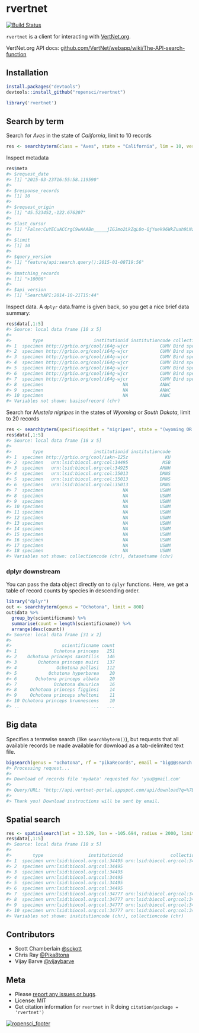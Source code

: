 rvertnet
=======



[![Build Status](https://travis-ci.org/ropensci/rvertnet.svg?branch=master)](https://travis-ci.org/ropensci/rvertnet)

`rvertnet` is a client for interacting with [VertNet.org](http://vertnet.org/).

VertNet.org API docs: [github.com/VertNet/webapp/wiki/The-API-search-function](https://github.com/VertNet/webapp/wiki/The-API-search-function)

## Installation


```r
install.packages("devtools")
devtools::install_github("ropensci/rvertnet")
```


```r
library('rvertnet')
```

## Search by term

Search for _Aves_ in the state of _California_, limit to 10 records


```r
res <- searchbyterm(class = "Aves", state = "California", lim = 10, verbose = FALSE)
```

Inspect metadata


```r
res$meta
#> $request_date
#> [1] "2015-03-23T16:55:58.119590"
#> 
#> $response_records
#> [1] 10
#> 
#> $request_origin
#> [1] "45.523452,-122.676207"
#> 
#> $last_cursor
#> [1] "False:CuYECuACCrgC9wAAABn_____jIGJmo2LkZqL0o-QjYuek96WkZuah9LNz87L0s_M0s7N_wAA_3RtoKCZi4ygoP8AAP9dno-PmpGYlpGa_wAA_3N0bZaRm5qH_wAA_12biJz_AAD_c3Rtm5CcoJab_wAA_12cipKJ0J2WjZuMj5qclpKakYzQys_Mzsz_AAD_c3-cipKJ0J2WjZuMj5qclpKakYzQys_Mzsz_AAD__wD-__6MgYmajYuRmovSj5CNi56T3paRm5qH0s3PzsvSz8zSzs3_AHRtoKCZi4ygoP8AXZ6Pj5qRmJaRmv8Ac3RtlpGbmof_AF2biJz_AHN0bZuQnKCWm_8AXZyKkonQnZaNm4yPmpyWkpqRjNDKz8zOzP8Ac3-cipKJ0J2WjZuMj5qclpKakYzQys_Mzsz_AP_-EAohBN0EkB08Gxk5AAAAAOb___9IClAAWgsJskbMcm_DyqEQARINRG9jdW1lbnRJbmRleBrPAShBTkQgKElTICJjdXN0b21lcl9uYW1lIiAiYXBwZW5naW5lIikgKElTICJncm91cF9uYW1lIiAic352ZXJ0bmV0LXBvcnRhbCIpIChJUyAibmFtZXNwYWNlIiAiaW5kZXgtMjAxNC0wMy0xMiIpIChJUyAiaW5kZXhfbmFtZSIgImR3YyIpIChBTkQgKFFUICJBdmVzIiAicnRleHRfY2xhc3MiKSAoUVQgIkNhbGlmb3JuaWEiICJydGV4dF9zdGF0ZXByb3ZpbmNlIikpKToZCgwoTiBvcmRlcl9pZCkQARkAAAAAAADw_0oFCABA6Ac"
#> 
#> $limit
#> [1] 10
#> 
#> $query_version
#> [1] "feature/api:search.query():2015-01-08T19:56"
#> 
#> $matching_records
#> [1] ">10000"
#> 
#> $api_version
#> [1] "SearchAPI:2014-10-21T15:44"
```

Inspect data. A `dplyr` data.frame is given back, so you get a nice brief data summary:


```r
res$data[,1:5]
#> Source: local data frame [10 x 5]
#> 
#>        type                   institutionid institutioncode collectioncode
#> 1  specimen http://grbio.org/cool/i64g-wjcr            CUMV Bird specimens
#> 2  specimen http://grbio.org/cool/i64g-wjcr            CUMV Bird specimens
#> 3  specimen http://grbio.org/cool/i64g-wjcr            CUMV Bird specimens
#> 4  specimen http://grbio.org/cool/i64g-wjcr            CUMV Bird specimens
#> 5  specimen http://grbio.org/cool/i64g-wjcr            CUMV Bird specimens
#> 6  specimen http://grbio.org/cool/i64g-wjcr            CUMV Bird specimens
#> 7  specimen http://grbio.org/cool/i64g-wjcr            CUMV Bird specimens
#> 8  specimen                              NA            ANWC          Birds
#> 9  specimen                              NA            ANWC          Birds
#> 10 specimen                              NA            ANWC           Eggs
#> Variables not shown: basisofrecord (chr)
```

Search for _Mustela nigripes_ in the states of _Wyoming_ or _South Dakota_, limit to 20 records


```r
res <- searchbyterm(specificepithet = "nigripes", state = "(wyoming OR south dakota)", limit = 20, verbose = FALSE)
res$data[,1:5]
#> Source: local data frame [18 x 5]
#> 
#>        type                   institutionid institutioncode
#> 1  specimen http://grbio.org/cool/iakn-125z              KU
#> 2  specimen   urn:lsid:biocol.org:col:34495             MSB
#> 3  specimen   urn:lsid:biocol.org:col:34925            AMNH
#> 4  specimen   urn:lsid:biocol.org:col:35013            DMNS
#> 5  specimen   urn:lsid:biocol.org:col:35013            DMNS
#> 6  specimen   urn:lsid:biocol.org:col:35013            DMNS
#> 7  specimen                              NA            USNM
#> 8  specimen                              NA            USNM
#> 9  specimen                              NA            USNM
#> 10 specimen                              NA            USNM
#> 11 specimen                              NA            USNM
#> 12 specimen                              NA            USNM
#> 13 specimen                              NA            USNM
#> 14 specimen                              NA            USNM
#> 15 specimen                              NA            USNM
#> 16 specimen                              NA            USNM
#> 17 specimen                              NA            USNM
#> 18 specimen                              NA            USNM
#> Variables not shown: collectioncode (chr), datasetname (chr)
```

### dplyr downstream

You can pass the data object directly on to `dplyr` functions. Here, we get a table of record counts by species in descending order.


```r
library("dplyr")
out <- searchbyterm(genus = "Ochotona", limit = 800)
out$data %>% 
  group_by(scientificname) %>% 
  summarise(count = length(scientificname)) %>% 
  arrange(desc(count))
#> Source: local data frame [31 x 2]
#> 
#>                   scientificname count
#> 1              Ochotona princeps   251
#> 2    Ochotona princeps saxatilis   146
#> 3        Ochotona princeps muiri   137
#> 4               Ochotona pallasi   112
#> 5            Ochotona hyperborea    20
#> 6       Ochotona princeps albata    20
#> 7              Ochotona dauurica    16
#> 8     Ochotona princeps figginsi    14
#> 9     Ochotona princeps sheltoni    11
#> 10 Ochotona princeps brunnescens    10
#> ..                           ...   ...
```


## Big data

Specifies a termwise search (like `searchbyterm()`), but requests that all available records be made available for download as a tab-delimited text file.


```r
bigsearch(genus = "ochotona", rf = "pikaRecords", email = "big@@search.luv")
#> Processing request...
#> 
#> Download of records file 'mydata' requested for 'you@gmail.com'
#> 
#> Query/URL: "http://api.vertnet-portal.appspot.com/api/download?q=%7B%22q%22:%22genus:ochotona%22,%22n%22:%22mydata%22,%22e%22:%22you@gmail.com%22%7D"
#> 
#> Thank you! Download instructions will be sent by email.
```

## Spatial search


```r
res <- spatialsearch(lat = 33.529, lon = -105.694, radius = 2000, limit = 10, verbose = FALSE)
res$data[,1:5]
#> Source: local data frame [10 x 5]
#> 
#>        type                 institutionid                  collectionid
#> 1  specimen urn:lsid:biocol.org:col:34495 urn:lsid:biocol.org:col:34950
#> 2  specimen urn:lsid:biocol.org:col:34495                            NA
#> 3  specimen urn:lsid:biocol.org:col:34495                            NA
#> 4  specimen urn:lsid:biocol.org:col:34495                            NA
#> 5  specimen urn:lsid:biocol.org:col:34495                            NA
#> 6  specimen urn:lsid:biocol.org:col:34495                            NA
#> 7  specimen urn:lsid:biocol.org:col:34777 urn:lsid:biocol.org:col:34904
#> 8  specimen urn:lsid:biocol.org:col:34777 urn:lsid:biocol.org:col:34904
#> 9  specimen urn:lsid:biocol.org:col:34777 urn:lsid:biocol.org:col:34904
#> 10 specimen urn:lsid:biocol.org:col:34777 urn:lsid:biocol.org:col:34904
#> Variables not shown: institutioncode (chr), collectioncode (chr)
```

## Contributors

* Scott Chamberlain [@sckott](https://github.com/sckott)
* Chris Ray [@Pika8tona](https://github.com/Pika8tona)
* Vijay Barve [@vijaybarve](https://github.com/vijaybarve)

## Meta

* Please [report any issues or bugs](https://github.com/ropensci/rvertnet/issues).
* License: MIT
* Get citation information for `rvertnet` in R doing `citation(package = 'rvertnet')`

[![ropensci_footer](http://ropensci.org/public_images/github_footer.png)](http://ropensci.org)
